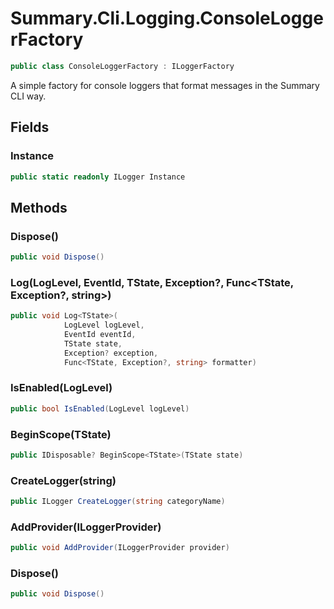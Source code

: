 # Summary.Cli.Logging.ConsoleLoggerFactory
```cs
public class ConsoleLoggerFactory : ILoggerFactory
```

A simple factory for console loggers that format messages in the Summary CLI way.

## Fields
### Instance
```cs
public static readonly ILogger Instance
```

## Methods
### Dispose()
```cs
public void Dispose()
```

### Log<TState>(LogLevel, EventId, TState, Exception?<Exception>, Func<TState, Exception?<Exception>, string>)
```cs
public void Log<TState>(
            LogLevel logLevel,
            EventId eventId,
            TState state,
            Exception? exception,
            Func<TState, Exception?, string> formatter)
```

### IsEnabled(LogLevel)
```cs
public bool IsEnabled(LogLevel logLevel)
```

### BeginScope<TState>(TState)
```cs
public IDisposable? BeginScope<TState>(TState state)
```

### CreateLogger(string)
```cs
public ILogger CreateLogger(string categoryName)
```

### AddProvider(ILoggerProvider)
```cs
public void AddProvider(ILoggerProvider provider)
```

### Dispose()
```cs
public void Dispose()
```

